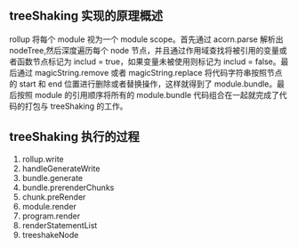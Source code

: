 ## treeShaking 实现的原理概述

rollup 将每个 module 视为一个 module scope。首先通过 acorn.parse 解析出 nodeTree,然后深度遍历每个 node 节点，并且通过作用域查找将被引用的变量或者函数节点标记为 includ = true，如果变量未被使用则标记为 includ = false。最后通过 magicString.remove 或者 magicString.replace 将代码字符串按照节点的 start 和 end 位置进行删除或者替换操作，这样就得到了 module.bundle。最后按照 module 的引用顺序将所有的 module.bundle 代码组合在一起就完成了代码的打包与 treeShaking 的工作。

## treeShaking 执行的过程

1. rollup.write
2. handleGenerateWrite
3. bundle.generate
4. bundle.prerenderChunks
5. chunk.preRender
6. module.render
7. program.render
8. renderStatementList
9. treeshakeNode
